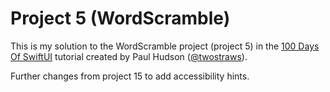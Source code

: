 # Project 5 (WordScramble)

This is my solution to the WordScramble project (project 5) in the [100 Days Of SwiftUI](https://www.hackingwithswift.com/100/swiftui/) tutorial created by Paul Hudson ([@twostraws](https://github.com/twostraws)).

Further changes from project 15 to add accessibility hints.
